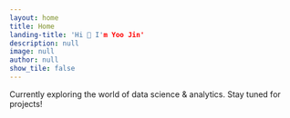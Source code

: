 ```yaml
---
layout: home
title: Home
landing-title: 'Hi 👋 I'm Yoo Jin'
description: null
image: null
author: null
show_tile: false
---
```


Currently exploring the world of data science & analytics. Stay tuned for projects!
